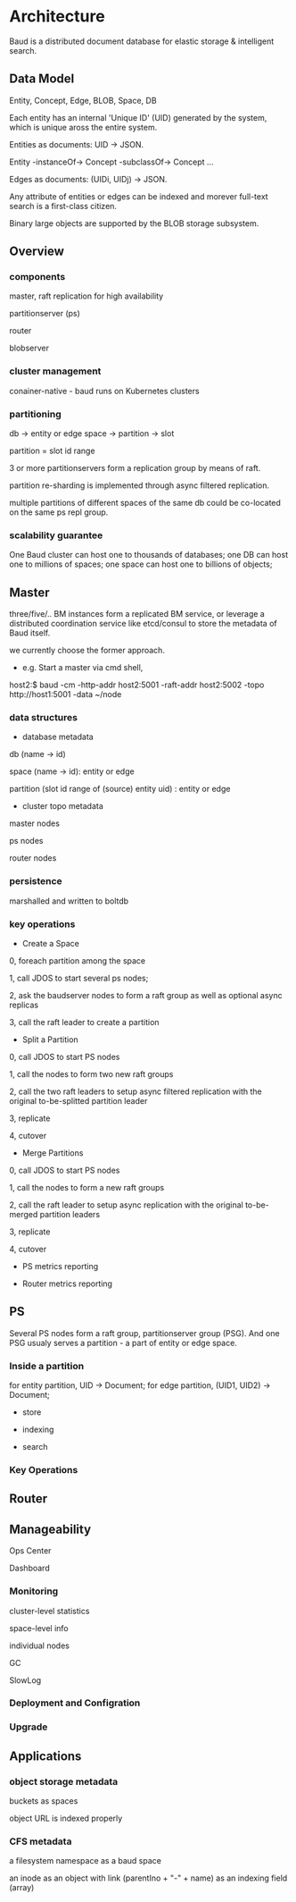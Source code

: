 # Architecture

Baud is a distributed document database for elastic storage & intelligent search.

## Data Model

Entity, Concept, Edge, BLOB, Space, DB

Each entity has an internal 'Unique ID' (UID) generated by the system, which is unique aross the entire system. 

Entities as documents: UID -> JSON. 

Entity -instanceOf-> Concept -subclassOf-> Concept ...

Edges as documents: (UIDi, UIDj) -> JSON.

Any attribute of entities or edges can be indexed and morever full-text search is a first-class citizen. 

Binary large objects are supported by the BLOB storage subsystem. 

## Overview

### components

master, raft replication for high availability

partitionserver (ps)

router

blobserver  

### cluster management

conainer-native - baud runs on Kubernetes clusters

### partitioning

db -> entity or edge space -> partition -> slot

partition = slot id range

3 or more partitionservers form a replication group by means of raft. 

partition re-sharding is implemented through async filtered replication. 

multiple partitions of different spaces of the same db could be co-located on the same ps repl group.

### scalability guarantee

One Baud cluster can host one to thousands of databases; 
one DB can host one to millions of spaces;
one space can host one to billions of objects;

## Master

three/five/.. BM instances form a replicated BM service, or leverage a distributed coordination service like etcd/consul to store the metadata of Baud itself. 

we currently choose the former approach. 

* e.g. Start a master via cmd shell,

host2:$ baud -cm -http-addr host2:5001 -raft-addr host2:5002 -topo http://host1:5001 -data ~/node


### data structures

* database metadata

db (name -> id)

space (name -> id): entity or edge

partition (slot id range of (source) entity uid) : entity or edge

* cluster topo metadata

master nodes

ps nodes

router nodes

### persistence

marshalled and written to boltdb

### key operations

* Create a Space

0, foreach partition among the space

1, call JDOS to start several ps nodes;

2, ask the baudserver nodes to form a raft group as well as optional async replicas

3, call the raft leader to create a partition


* Split a Partition

0, call JDOS to start PS nodes

1, call the nodes to form two new raft groups

2, call the two raft leaders to setup async filtered replication with the original to-be-splitted partition leader

3, replicate

4, cutover

* Merge Partitions

0, call JDOS to start PS nodes

1, call the nodes to form a new raft groups

2, call the raft leader to setup async replication with the original to-be-merged partition leaders

3, replicate

4, cutover

* PS metrics reporting


* Router metrics reporting


## PS

Several PS nodes form a raft group, partitionserver group (PSG). And one PSG usualy serves a partition - a part of entity or edge space. 

### Inside a partition

for entity partition, UID -> Document; 
for edge partition, (UID1, UID2) -> Document;

* store

* indexing

* search


### Key Operations


## Router



## Manageability

Ops Center

Dashboard

### Monitoring

cluster-level statistics

space-level info

individual nodes

GC

SlowLog

### Deployment and Configration


### Upgrade


## Applications

### object storage metadata

buckets as spaces

object URL is indexed properly

### CFS metadata

a filesystem namespace as a baud space

an inode as an object with link (parentIno + "-" + name) as an indexing field (array)


